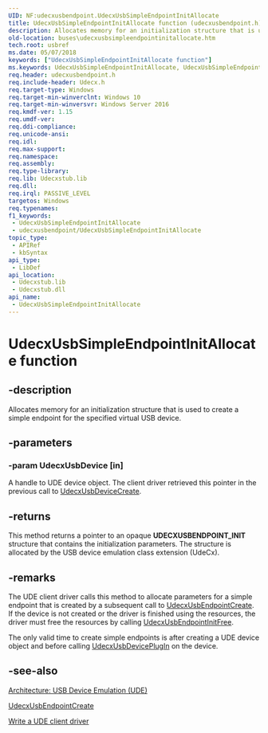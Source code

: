 ```yaml
---
UID: NF:udecxusbendpoint.UdecxUsbSimpleEndpointInitAllocate
title: UdecxUsbSimpleEndpointInitAllocate function (udecxusbendpoint.h)
description: Allocates memory for an initialization structure that is used to create a simple endpoint for the specified virtual USB device.
old-location: buses\udecxusbsimpleendpointinitallocate.htm
tech.root: usbref
ms.date: 05/07/2018
keywords: ["UdecxUsbSimpleEndpointInitAllocate function"]
ms.keywords: UdecxUsbSimpleEndpointInitAllocate, UdecxUsbSimpleEndpointInitAllocate function [Buses], buses.udecxusbsimpleendpointinitallocate, udecxusbendpoint/UdecxUsbSimpleEndpointInitAllocate
req.header: udecxusbendpoint.h
req.include-header: Udecx.h
req.target-type: Windows
req.target-min-winverclnt: Windows 10
req.target-min-winversvr: Windows Server 2016
req.kmdf-ver: 1.15
req.umdf-ver: 
req.ddi-compliance: 
req.unicode-ansi: 
req.idl: 
req.max-support: 
req.namespace: 
req.assembly: 
req.type-library: 
req.lib: Udecxstub.lib
req.dll: 
req.irql: PASSIVE_LEVEL
targetos: Windows
req.typenames: 
f1_keywords:
 - UdecxUsbSimpleEndpointInitAllocate
 - udecxusbendpoint/UdecxUsbSimpleEndpointInitAllocate
topic_type:
 - APIRef
 - kbSyntax
api_type:
 - LibDef
api_location:
 - Udecxstub.lib
 - Udecxstub.dll
api_name:
 - UdecxUsbSimpleEndpointInitAllocate
---
```


# UdecxUsbSimpleEndpointInitAllocate function


## -description

Allocates memory for an initialization  structure that is used to create a simple endpoint for the specified virtual USB device.

## -parameters

### -param UdecxUsbDevice [in]


A handle to UDE device object. The client driver retrieved this pointer in the previous call to <a href="/windows-hardware/drivers/ddi/udecxusbdevice/nf-udecxusbdevice-udecxusbdevicecreate">UdecxUsbDeviceCreate</a>.

## -returns

This method returns a pointer to an opaque <b>UDECXUSBENDPOINT_INIT</b> structure that contains the initialization parameters. The structure is allocated by the USB device emulation  class extension (UdeCx).

## -remarks

The UDE client driver calls this method to allocate parameters for a simple endpoint that is created by a subsequent call to <a href="/windows-hardware/drivers/ddi/udecxusbendpoint/nf-udecxusbendpoint-udecxusbendpointcreate">UdecxUsbEndpointCreate</a>. If the device is not created or the driver is finished using the resources, the driver must free the resources by calling <a href="/windows-hardware/drivers/ddi/udecxusbendpoint/nf-udecxusbendpoint-udecxusbendpointinitfree">UdecxUsbEndpointInitFree</a>.

The only valid time to create simple endpoints is after creating a UDE device object and before calling <a href="/windows-hardware/drivers/ddi/udecxusbdevice/nf-udecxusbdevice-udecxusbdeviceplugin">UdecxUsbDevicePlugIn</a> on the device.

## -see-also

<a href="/windows-hardware/drivers/usbcon/">Architecture: USB Device Emulation (UDE)</a>



<a href="/windows-hardware/drivers/ddi/udecxusbendpoint/nf-udecxusbendpoint-udecxusbendpointcreate">UdecxUsbEndpointCreate</a>



<a href="/windows-hardware/drivers/usbcon/">Write a UDE client driver</a>

